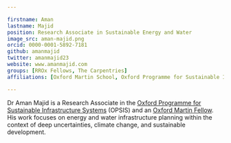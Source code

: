 ```yaml
---

firstname: Aman
lastname: Majid
position: Research Associate in Sustainable Energy and Water
image_src: aman-majid.png
orcid: 0000-0001-5892-7181
github: amanmajid
twitter: amanmajid23
website: www.amanmajid.com
groups: [RROx Fellows, The Carpentries]
affiliations: [Oxford Martin School, Oxford Programme for Sustainable Infrastructure Systems, Environmental Change Institute, Social Sciences Division]

---
```


Dr Aman Majid is a Research Associate in the [Oxford Programme for Sustainable Infrastructure Systems](https://opsis.eci.ox.ac.uk) (OPSIS) and an [Oxford Martin Fellow](https://www.oxfordmartin.ox.ac.uk/people/aman-majid/). His work focuses on energy and water infrastructure planning within the context of deep uncertainties, climate change, and sustainable development. 